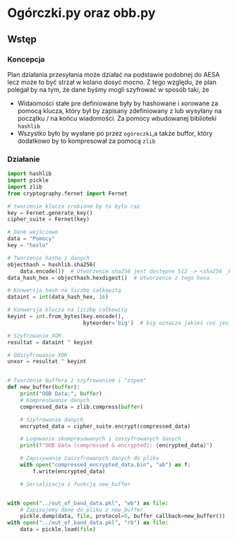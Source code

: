 # Ogórczki.py oraz obb.py
## Wstęp
### Koncepcja
Plan działania przesyłania może działać na podstawie podobnej do AESA lecz może to być strzał w kolano dosyć mocno.
Z tego względu, że plan polegał by na tym, że dane byśmy mogli szyfrować w sposób taki, że 
- Widaomości stałe pre definiowane były by hashowane i xorowane za pomocą klucza, który był by zapisany zdefiniowany z 
lub wysyłany na początku / na końcu wiadomości. Za pomocy wbudowanej biblioteki `hashlib`
- Wszystko było by wysłane po przez `ogóreczki`,a także buffor, który dodatkowo by to kompresował za pomocą `zlib`

### Działanie

```python
import hashlib
import pickle
import zlib
from cryptography.fernet import Fernet

# tworzenie klucza zrobione by to było raz
key = Fernet.generate_key()
cipher_suite = Fernet(key)

# Dane wejściowe
data = "Pomocy"
key = "haslo"

# Tworzenie hasha z danych
objecthash = hashlib.sha256(
    data.encode())  # Utworzenie sha256 jest dostępne 512 -> <sha256 _hashlib.HASH object @ 0x0000022D3CBFBBD0>
data_hash_hex = objecthash.hexdigest()  # Utworzenie z tego hexa 

# Konwersja hash na liczbę całkowitą
dataint = int(data_hash_hex, 16)

# Konwersja klucza na liczbę całkowitą
keyint = int.from_bytes(key.encode(),
                        byteorder='big')  # big oznacza jakieś coś jest jeszcze little (trochę nie zrozumiałem)

# Szyfrowanie XOR
resultat = dataint ^ keyint

# Odszyfrowanie XOR
unxor = resultat ^ keyint


# Tworzenie buffera z szyfrowaniem i "zipem"
def new_buffer(buffer):
    print("OOB Data:", buffer)
    # Kompresowanie danych
    compressed_data = zlib.compress(buffer)

    # Szyfrowanie danych
    encrypted_data = cipher_suite.encrypt(compressed_data)

    # Logowanie skompresowanych i zaszyfrowanych danych
    print(f"OOB Data (compressed & encrypted): {encrypted_data}")

    # Zapisywanie zaszyfrowanych danych do pliku
    with open("compressed_encrypted_data.bin", "ab") as f:
        f.write(encrypted_data)

    # Serializacja z funkcją new_buffer


with open("../out_of_band_data.pkl", "wb") as file:
    # Zapisujemy dane do pliku z new_buffer 
    pickle.dump(data, file, protocol=5, buffer_callback=new_buffer())
with open("../out_of_band_data.pkl", "rb") as file:
    data = pickle.load(file)
```